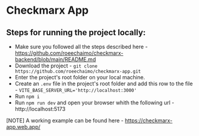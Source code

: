 # Checkmarx App

## Steps for running the project locally:

- Make sure you followed all the steps described here - https://github.com/roeechaimo/checkmarx-backend/blob/main/README.md
- Download the project - `git clone https://github.com/roeechaimo/checkmarx-app.git`
- Enter the project's root folder on your local machine.
- Create an `.env` file in the project's root folder and add this row to the file - `VITE_BASE_SERVER_URL='http://localhost:3000'`
- Run `npm i`
- Run `npm run dev` and open your browser whith the following url - http://localhost:5173

[NOTE]
A working example can be found here - https://checkmarx-app.web.app/
